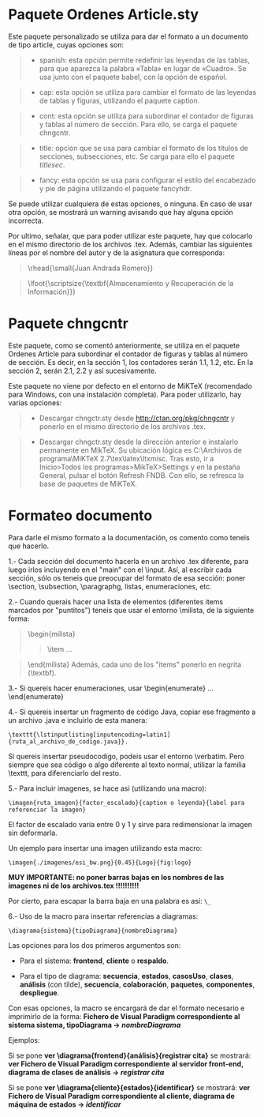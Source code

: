 # Paquete Ordenes Article.sty #

Este paquete personalizado se utiliza para dar el formato a un documento de tipo article, cuyas opciones son:

> - spanish: esta opción permite redefinir las leyendas de las tablas, para que aparezca la palabra «Tabla» en lugar de «Cuadro». Se usa junto con el paquete babel, con la opción de español.

> - cap: esta opción se utiliza para cambiar el formato de las leyendas de tablas y figuras, utilizando el paquete caption.

> - cont: esta opción se utiliza para subordinar el contador de figuras y tablas al número de sección. Para ello, se carga el paquete chngcntr.

> - title: opción que se usa para cambiar el formato de los títulos de secciones, subsecciones, etc. Se carga para ello el paquete _titlesec_.

> - fancy: esta opción se usa para configurar el estilo del encabezado y pie de página utilizando el paquete fancyhdr.

Se puede utilizar cualquiera de estas opciones, o ninguna. En caso de usar otra opción, se mostrará un warning avisando que hay alguna opción incorrecta.

Por ultimo, señalar, que para poder utilizar este paquete, hay que colocarlo en el mismo directorio de los archivos .tex. Además, cambiar las siguientes líneas por el nombre del autor y de la asignatura que corresponda:

> \rhead{\small{Juan Andrada Romero}}

> \lfoot{\scriptsize{\textbf{Almacenamiento y Recuperación de la Información}}}

# Paquete chngcntr #

Este paquete, como se comentó anteriormente, se utiliza en el paquete Ordenes Article para subordinar el contador de figuras y tablas al número de sección. Es decir, en la sección 1, los contadores serán 1.1, 1.2, etc. En la sección 2, serán 2.1, 2.2 y así sucesivamente.

Este paquete no viene por defecto en el entorno de MiKTeX (recomendado para Windows, con una instalación completa). Para poder utilizarlo, hay varias opciones:

> - Descargar chngctr.sty desde http://ctan.org/pkg/chngcntr y ponerlo en el mismo directorio de los archivos .tex.

> - Descargar chngctr.sty desde la dirección anterior e instalarlo permanente en MikTeX. Su ubicación lógica es C:\Archivos de programa\MiKTeX 2.7\tex\latex\ltxmisc. Tras esto, ir a Inicio>Todos los programas>MikTeX>Settings y en la pestaña General, pulsar el botón Refresh FNDB. Con ello, se refresca la base de paquetes de MiKTeX.

# Formateo documento #

Para darle el mismo formato a la documentación, os comento como teneis que hacerlo.

1.- Cada sección del documento hacerla en un archivo .tex diferente, para luego irlos incluyendo en el "main" con el \input. Así, al escribir cada sección, sólo os teneis que preocupar del formato de esa sección: poner \section, \subsection, \paragraphg, listas, enumeraciones, etc.

2.- Cuando querais hacer una lista de elementos (diferentes items marcados por "puntitos") teneis que usar el entorno \milista, de la siguiente forma:
> \begin{milista}
> > \item ...

> \end{milista}
Además, cada uno de los "items" ponerlo en negrita (\textbf).

3.- Si quereis hacer enumeraciones, usar \begin{enumerate} ... \end{enumerate}

4.- Si quereis insertar un fragmento de código Java, copiar ese fragmento a un archivo .java e incluirlo de esta manera:

```
\texttt{\lstinputlisting[inputencoding=latin1]{ruta_al_archivo_de_codigo.java}}.
```

Si quereis insertar pseudocodigo, podeis usar el entorno \verbatim. Pero siempre que sea código o algo diferente al texto normal, utilizar la familia \texttt, para diferenciarlo del resto.

5.- Para incluir imagenes, se hace asi (utilizando una macro):

```
\imagen{ruta_imagen}{factor_escalado}{caption o leyenda}{label para referenciar la imagen}
```

El factor de escalado varía entre 0 y 1 y sirve para redimensionar la imagen sin deformarla.

Un ejemplo para insertar una imagen utilizando esta macro:

```
\imagen{./imagenes/esi_bw.png}{0.45}{Logo}{fig:logo}
```

**MUY IMPORTANTE: no poner barras bajas en los nombres de las imagenes ni de los archivos.tex !!!!!!!!!!**

Por cierto, para escapar la barra baja en una palabra es así: `\_`


6.- Uso de la macro para insertar referencias a diagramas:

```
\diagrama{sistema}{tipoDiagrama}{nombreDiagrama}
```

Las opciones para los dos primeros argumentos son:

- Para el sistema: **frontend**, **cliente** o **respaldo**.

- Para el tipo de diagrama: **secuencia**, **estados**, **casosUso**, **clases**, **análisis** (con tilde), **secuencia**, **colaboración**, **paquetes**, **componentes**, **despliegue**.

Con esas opciones, la macro se encargará de dar el formato necesario e imprimirlo de la forma: **Fichero de Visual Paradigm correspondiente al sistema sistema, tipoDiagrama -> _nombreDiagrama_**


Ejemplos:

Si se pone **ver \diagrama{frontend}{análisis}{registrar cita}** se mostrará: **ver Fichero de Visual Paradigm correspondiente al servidor front-end, diagrama de clases de análisis -> _registrar cita_**

Si se pone **ver \diagrama{cliente}{estados}{identificar}** se mostrará: **ver Fichero de Visual Paradigm correspondiente al cliente, diagrama de máquina de estados -> _identificar_**